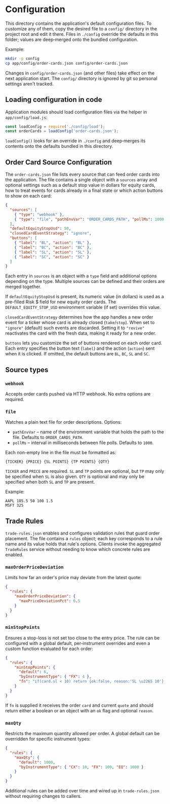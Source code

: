# Configuration

This directory contains the application's default configuration files. To
customize any of them, copy the desired file to a `config/` directory in the
project root and edit it there. Files in `./config` override the defaults in
this folder; values are deep‑merged onto the bundled configuration.

Example:

```bash
mkdir -p config
cp app/config/order-cards.json config/order-cards.json
```

Changes in `config/order-cards.json` (and other files) take effect on the next
application start. The `config/` directory is ignored by git so personal
settings aren't tracked.

## Loading configuration in code

Application modules should load configuration files via the helper in
`app/config/load.js`:

```js
const loadConfig = require('./config/load');
const orderCards = loadConfig('order-cards.json');
```

`loadConfig()` looks for an override in `./config` and deep‑merges its
contents onto the defaults bundled in this directory.

## Order Card Source Configuration

The `order-cards.json` file lists every source that can feed order cards into the
application. The file contains a single object with a `sources` array and optional
settings such as a default stop value in dollars for equity cards, how to treat
events for cards already in a final state or which action buttons to show on
each card:

```json
{
  "sources": [
    { "type": "webhook" },
    { "type": "file", "pathEnvVar": "ORDER_CARDS_PATH", "pollMs": 1000 }
  ],
  "defaultEquityStopUsd": 50,
  "closedCardEventStrategy": "ignore",
  "buttons": [
    { "label": "BL", "action": "BL" },
    { "label": "BC", "action": "BC" },
    { "label": "SL", "action": "SL" },
    { "label": "SC", "action": "SC" }
  ]
}
```

Each entry in `sources` is an object with a `type` field and additional options
depending on the type. Multiple sources can be defined and their orders are
merged together.

If `defaultEquityStopUsd` is present, its numeric value (in dollars) is used as a
pre-filled Risk $ field for new equity order cards. The
`DEFAULT_EQUITY_STOP_USD` environment variable (if set) overrides this value.

`closedCardEventStrategy` determines how the app handles a new order event for a
ticker whose card is already closed (`take`/`stop`). When set to `"ignore"`
(default) such events are discarded. Setting it to `"revive"` reactivates the
card with the fresh data, making it ready for a new order.

`buttons` lets you customize the set of buttons rendered on each order card.
Each entry specifies the button text (`label`) and the action (`action`) sent
when it is clicked. If omitted, the default buttons are `BL`, `BC`, `SL` and
`SC`.

## Source types

### `webhook`
Accepts order cards pushed via HTTP webhook. No extra options are required.

### `file`
Watches a plain text file for order descriptions. Options:

- `pathEnvVar` – name of the environment variable that holds the path to the
  file. Defaults to `ORDER_CARDS_PATH`.
- `pollMs` – interval in milliseconds between file polls. Defaults to `1000`.

Each non-empty line in the file must be formatted as:

```
{TICKER} {PRICE} {SL POINTS} {TP POINTS} {QTY}
```

`TICKER` and `PRICE` are required. `SL` and `TP` points are optional, but `TP`
may only be specified when `SL` is also given. `QTY` is optional and may only be
specified when both `SL` and `TP` are present.

Example:

```
AAPL 185.5 50 100 1.5
MSFT 325
```


## Trade Rules

`trade-rules.json` enables and configures validation rules that guard order
placement. The file contains a `rules` object; each key corresponds to a rule
name and its value holds that rule's options. Clients invoke the aggregated
`TradeRules` service without needing to know which concrete rules are enabled.

### `maxOrderPriceDeviation`
Limits how far an order's price may deviate from the latest quote:

```json
{
  "rules": {
    "maxOrderPriceDeviation": {
      "maxPriceDeviationPct": 0.5
    }
  }
}
```

### `minStopPoints`
Ensures a stop-loss is not set too close to the entry price. The rule can be
configured with a global default, per‑instrument overrides and even a custom
function evaluated for each order:

```json
{
  "rules": {
    "minStopPoints": {
      "default": 6,
      "byInstrumentType": { "FX": 4 },
      "fn": "if(card.sl < 10) return {ok:false, reason:'SL \u2265 10'}; return {ok:true};"
    }
  }
}
```

If `fn` is supplied it receives the order `card` and current `quote` and should
return either a boolean or an object with an `ok` flag and optional `reason`.

### `maxQty`
Restricts the maximum quantity allowed per order. A global default can be
overridden for specific instrument types:

```json
{
  "rules": {
    "maxQty": {
      "default": 1000,
      "byInstrumentType": { "CX": 10, "FX": 100, "EQ": 1000 }
    }
  }
}
```

Additional rules can be added over time and wired up in `trade-rules.json`
without requiring changes to callers.

